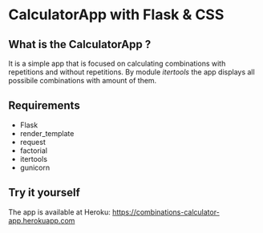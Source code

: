 # CalculatorApp with Flask & CSS

## What is the CalculatorApp ?
It is a simple app that is focused on calculating combinations with repetitions and without repetitions. By module <i>itertools</i> the app displays all possibile combinations with amount of them.

## Requirements
- Flask
- render_template
- request
- factorial
- itertools
- gunicorn

## Try it yourself
The app is available at Heroku: https://combinations-calculator-app.herokuapp.com

